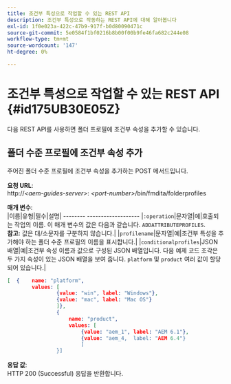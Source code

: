 ```yaml
---
title: 조건부 특성으로 작업할 수 있는 REST API
description: 조건부 특성으로 작동하는 REST API에 대해 알아봅니다
exl-id: 1f0e023a-422c-47b9-917f-b0d80090471c
source-git-commit: 5e0584f1bf0216b8b00f00b9fe46fa682c244e08
workflow-type: tm+mt
source-wordcount: '147'
ht-degree: 0%

---
```


# 조건부 특성으로 작업할 수 있는 REST API {#id175UB30E05Z}

다음 REST API를 사용하면 폴더 프로필에 조건부 속성을 추가할 수 있습니다.

## 폴더 수준 프로필에 조건부 속성 추가

주어진 폴더 수준 프로필에 조건부 속성을 추가하는 POST 메서드입니다.

**요청 URL**:\
http://*&lt;aem-guides-server>*: *&lt;port-number>*/bin/fmdita/folderprofiles

**매개 변수**:\
|이름|유형|필수|설명| -------- ------------------- |`:operation`|문자열|예|호출되는 작업의 이름. 이 매개 변수의 값은 다음과 같습니다. ``ADDATTRIBUTEPROFILES``. <br> **참고:** 값은 대/소문자를 구분하지 않습니다.| |`profilename`|문자열|예|조건부 특성을 추가해야 하는 폴더 수준 프로필의 이름을 표시합니다.| |`conditionalprofiles`|JSON 배열|예|조건부 속성 이름과 값으로 구성된 JSON 배열입니다. 다음 예제 코드 조각은 두 가지 속성이 있는 JSON 배열을 보여 줍니다. `platform` 및 `product` 여러 값이 할당되어 있습니다.|

```JSON
[  {    name: "platform",    
        values: [       
                {value: "win", label: "Windows"},       
                {value: "mac", label: "Mac OS"}    
                ]},
                {    
                    name: "product",    
                    values: [      
                        {value: "aem_1", label: "AEM 6.1"},     
                        {value: "aem_4,  label: "AEM 6.4"}  
                        ]  
                }]
```

**응답 값**:\
HTTP 200 \(Successful\) 응답을 반환합니다.
